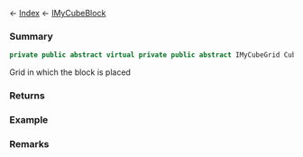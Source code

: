 ← [Index](Api-Index) ← [IMyCubeBlock](VRage.Game.ModAPI.Ingame.IMyCubeBlock)

### Summary

```csharp
private public abstract virtual private public abstract IMyCubeGrid CubeGrid
```

Grid in which the block is placed

### Returns

### Example

### Remarks

